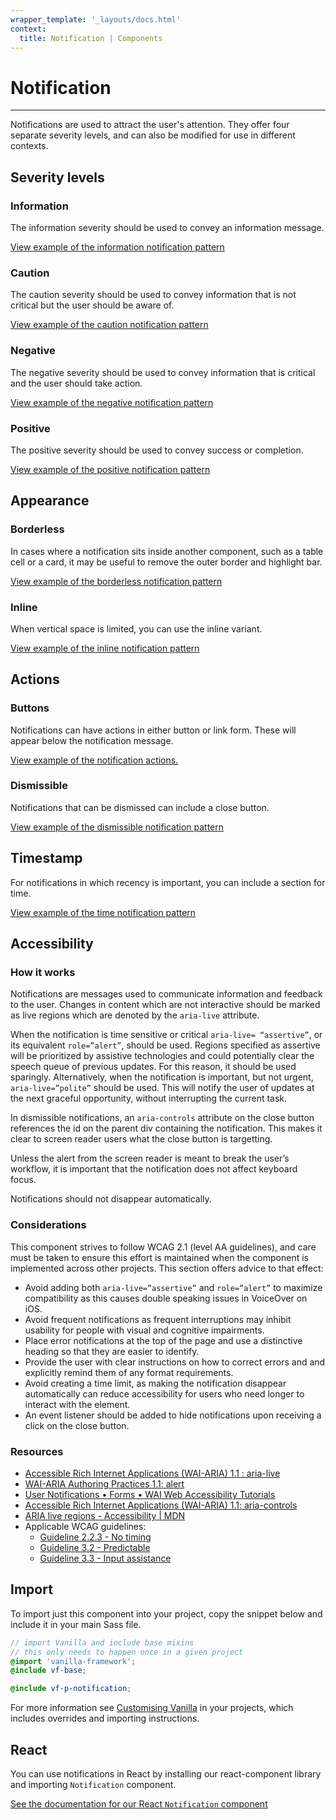 ```yaml
---
wrapper_template: '_layouts/docs.html'
context:
  title: Notification | Components
---
```


# Notification

<hr>

Notifications are used to attract the user's attention. They offer four separate severity levels, and can also be modified for use in different contexts.

## Severity levels

### Information

The information severity should be used to convey an information message.

<div class="embedded-example"><a href="/docs/examples/patterns/notifications/information/" class="js-example">
View example of the information notification pattern
</a></div>

### Caution

The caution severity should be used to convey information that is not critical but the user should be aware of.

<div class="embedded-example"><a href="/docs/examples/patterns/notifications/caution/" class="js-example">
View example of the caution notification pattern
</a></div>

### Negative

The negative severity should be used to convey information that is critical and the user should take action.

<div class="embedded-example"><a href="/docs/examples/patterns/notifications/negative/" class="js-example">
View example of the negative notification pattern
</a></div>

### Positive

The positive severity should be used to convey success or completion.

<div class="embedded-example"><a href="/docs/examples/patterns/notifications/positive/" class="js-example">
View example of the positive notification pattern
</a></div>

## Appearance

### Borderless

In cases where a notification sits inside another component, such as a table cell or a card, it may be useful to remove the outer border and highlight bar.

<div class="embedded-example"><a href="/docs/examples/patterns/notifications/borderless/" class="js-example">
View example of the borderless notification pattern
</a></div>

### Inline

When vertical space is limited, you can use the inline variant.

<div class="embedded-example"><a href="/docs/examples/patterns/notifications/inline/" class="js-example">
View example of the inline notification pattern
</a></div>

## Actions

### Buttons

Notifications can have actions in either button or link form. These will appear below the notification message.

<div class="embedded-example"><a href="/docs/examples/patterns/notifications/action/" class="js-example">
View example of the notification actions.
</a></div>

### Dismissible

Notifications that can be dismissed can include a close button.

<div class="embedded-example"><a href="/docs/examples/patterns/notifications/dismissible/" class="js-example">
View example of the dismissible notification pattern
</a></div>

## Timestamp

For notifications in which recency is important, you can include a section for time.

<div class="embedded-example"><a href="/docs/examples/patterns/notifications/timestamp/" class="js-example">
View example of the time notification pattern
</a></div>

## Accessibility

### How it works

Notifications are messages used to communicate information and feedback to the user. Changes in content which are not interactive should be marked as live regions which are denoted by the `aria-live` attribute.  

When the notification is time sensitive or critical `aria-live= “assertive”`, or its equivalent `role=”alert”`, should be used. Regions specified as assertive will be prioritized by assistive technologies and could potentially clear the speech queue of previous updates. For this reason, it should be used sparingly. Alternatively, when the notification is important, but not urgent, `aria-live=”polite”` should be used. This will notify the user of updates at the next graceful opportunity, without interrupting the current task.

In dismissible notifications, an `aria-controls` attribute on the close button references the id on the parent div containing the notification. This makes it clear to screen reader users what the close button is targetting.

Unless the alert from the screen reader is meant to break the user’s workflow, it is important that the notification does not affect keyboard focus. 

Notifications should not disappear automatically.  


### Considerations 

This component strives to follow WCAG 2.1 (level AA guidelines), and care must be taken to ensure this effort is maintained when the component is implemented across other projects. This section offers advice to that effect: 


* Avoid adding both `aria-live=”assertive”` and `role=”alert”` to maximize compatibility as this causes double speaking issues in VoiceOver on iOS. 
* Avoid frequent notifications as frequent interruptions may inhibit usability for people with visual and cognitive impairments. 
* Place error notifications at the top of the page and use a distinctive heading so that they are easier to identify. 
* Provide the user with clear instructions on how to correct errors and and explicitly remind them of any format requirements. 
* Avoid creating a time limit, as making the notification disappear automatically can reduce accessibility for users who need longer to interact with the element.
* An event listener should be added to hide notifications upon receiving a click on the close button. 


### Resources



* [Accessible Rich Internet Applications (WAI-ARIA) 1.1 : aria-live](https://www.w3.org/TR/2017/REC-wai-aria-1.1-20171214/#aria-live) 
* [WAI-ARIA Authoring Practices 1.1: alert](https://www.w3.org/TR/wai-aria-practices-1.1/#alert) 
* [User Notifications • Forms • WAI Web Accessibility Tutorials](https://www.w3.org/WAI/tutorials/forms/notifications/) 
* [Accessible Rich Internet Applications (WAI-ARIA) 1.1: aria-controls](https://www.w3.org/TR/2017/REC-wai-aria-1.1-20171214/#aria-controls) 
* [ARIA live regions - Accessibility | MDN](https://developer.mozilla.org/en-US/docs/Web/Accessibility/ARIA/ARIA_Live_Regions) 
* Applicable WCAG guidelines:
    * [Guideline 2.2.3 - No timing](https://www.w3.org/WAI/WCAG21/quickref/#no-timing)
    * [Guideline 3.2 - Predictable](https://www.w3.org/WAI/WCAG21/quickref/#predictable)
    * [Guideline 3.3 - Input assistance](https://www.w3.org/WAI/WCAG21/quickref/#input-assistance)

## Import

To import just this component into your project, copy the snippet below and include it in your main Sass file.

```scss
// import Vanilla and include base mixins
// this only needs to happen once in a given project
@import 'vanilla-framework';
@include vf-base;

@include vf-p-notification;
```

For more information see [Customising Vanilla](/docs/customising-vanilla/) in your projects, which includes overrides and importing instructions.

## React

You can use notifications in React by installing our react-component library and importing `Notification` component.

[See the documentation for our React `Notification` component](https://canonical-web-and-design.github.io/react-components/?path=/docs/notification--default-story#notification)

